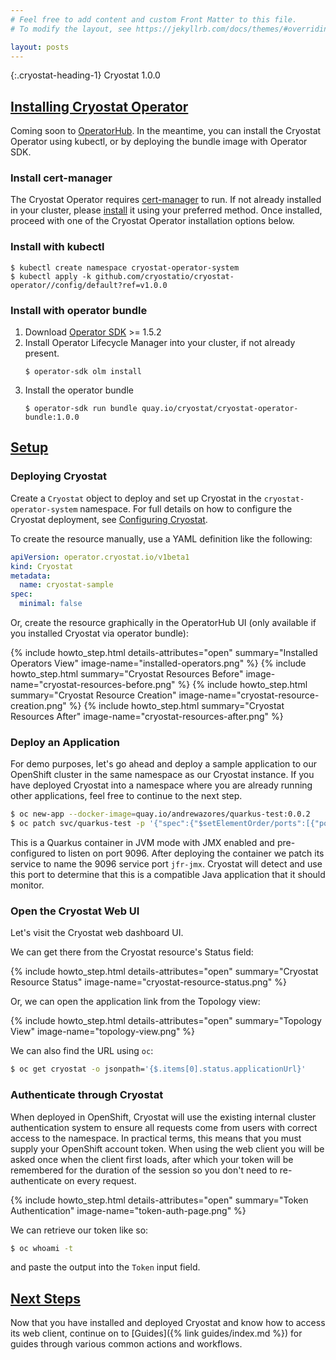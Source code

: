 ```yaml
---
# Feel free to add content and custom Front Matter to this file.
# To modify the layout, see https://jekyllrb.com/docs/themes/#overriding-theme-defaults

layout: posts
---
```


{:.cryostat-heading-1}
Cryostat 1.0.0

## [Installing Cryostat Operator](#installing-cryostat-operator)
Coming soon to [OperatorHub](https://operatorhub.io/). In the meantime, you can install
the Cryostat Operator using kubectl, or by deploying the bundle image with Operator SDK.

### Install cert-manager
The Cryostat Operator requires [cert-manager](https://cert-manager.io/) to run.
If not already installed in your cluster, please 
[install](https://cert-manager.io/docs/installation/) it using your preferred method.
Once installed, proceed with one of the Cryostat Operator installation options below.

### Install with kubectl
```
$ kubectl create namespace cryostat-operator-system
$ kubectl apply -k github.com/cryostatio/cryostat-operator//config/default?ref=v1.0.0
```

### Install with operator bundle
1. Download [Operator SDK](https://github.com/operator-framework/operator-sdk/releases/tag/v1.5.2) >= 1.5.2
2. Install Operator Lifecycle Manager into your cluster, if not already present.
    ```
    $ operator-sdk olm install
    ```
3. Install the operator bundle
    ```
    $ operator-sdk run bundle quay.io/cryostat/cryostat-operator-bundle:1.0.0
    ```

## [Setup](#setup)

### Deploying Cryostat
Create a `Cryostat` object to deploy and set up Cryostat in the `cryostat-operator-system` namespace. For
full details on how to configure the Cryostat deployment, see
[Configuring Cryostat](https://github.com/cryostatio/cryostat-operator/blob/v1.0.0/docs/config.md).

To create the resource manually, use a YAML definition like the following:

```yaml
apiVersion: operator.cryostat.io/v1beta1
kind: Cryostat
metadata:
  name: cryostat-sample
spec:
  minimal: false
```

Or, create the resource graphically in the OperatorHub UI (only available if
you installed Cryostat via operator bundle):

{% include howto_step.html
  details-attributes="open"
  summary="Installed Operators View"
  image-name="installed-operators.png"
%}
{% include howto_step.html
  summary="Cryostat Resources Before"
  image-name="cryostat-resources-before.png"
%}
{% include howto_step.html
  summary="Cryostat Resource Creation"
  image-name="cryostat-resource-creation.png"
%}
{% include howto_step.html
  summary="Cryostat Resources After"
  image-name="cryostat-resources-after.png"
%}

### Deploy an Application
For demo purposes, let's go ahead and deploy a sample application to our
OpenShift cluster in the same namespace as our Cryostat instance. If you have
deployed Cryostat into a namespace where you are already running other
applications, feel free to continue to the next step.

```bash
$ oc new-app --docker-image=quay.io/andrewazores/quarkus-test:0.0.2
$ oc patch svc/quarkus-test -p '{"spec":{"$setElementOrder/ports":[{"port":9096},{"port":9999}],"ports":[{"name":"jfr-jmx","port":9096}]}}'
```

This is a Quarkus container in JVM mode with JMX enabled and pre-configured to
listen on port 9096.  After deploying the container we patch its service to
name the 9096 service port `jfr-jmx`. Cryostat will detect and use this port
to determine that this is a compatible Java application that it should monitor.

### Open the Cryostat Web UI
Let's visit the Cryostat web dashboard UI.

We can get there from the Cryostat resource's Status field:

{% include howto_step.html
  details-attributes="open"
  summary="Cryostat Resource Status"
  image-name="cryostat-resource-status.png"
%}

Or, we can open the application link from the Topology view:

{% include howto_step.html
  details-attributes="open"
  summary="Topology View"
  image-name="topology-view.png"
%}

We can also find the URL using `oc`:
```bash
$ oc get cryostat -o jsonpath='{$.items[0].status.applicationUrl}'
```

### Authenticate through Cryostat
When deployed in OpenShift, Cryostat will use the existing internal cluster
authentication system to ensure all requests come from users with correct
access to the namespace. In practical terms, this means that you must supply
your OpenShift account token. When using the web client you will be asked once
when the client first loads, after which your token will be remembered for the
duration of the session so you don't need to re-authenticate on every request.

{% include howto_step.html
  details-attributes="open"
  summary="Token Authentication"
  image-name="token-auth-page.png"
%}

We can retrieve our token like so:

```bash
$ oc whoami -t
```

and paste the output into the `Token` input field.

## [Next Steps](#next-steps)
Now that you have installed and deployed Cryostat and know how to access its
web client, continue on to [Guides]({% link guides/index.md %}) for
guides through various common actions and workflows.
